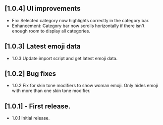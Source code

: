 ## [1.0.4] UI improvements

- Fix: Selected category now highlights correctly in the category bar.
- Enhancement: Category bar now scrolls horizontally if there isn't enough room to display all categories.

## [1.0.3] Latest emoji data

- 1.0.3 Update import script and get latest emoji data.

## [1.0.2] Bug fixes

- 1.0.2 Fix for skin tone modifiers to show woman emoji. Only hides emoji with more than one skin tone modifier.

## [1.0.1] - First release.

- 1.0.1 Initial release.

